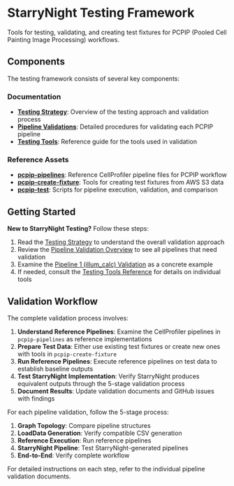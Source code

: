 # StarryNight Testing Framework

Tools for testing, validating, and creating test fixtures for PCPIP (Pooled Cell Painting Image Processing) workflows.

## Components

The testing framework consists of several key components:

### Documentation

- [**Testing Strategy**](testing-strategy.md): Overview of the testing approach and validation process
- [**Pipeline Validations**](pipeline-validations/pipeline-validation-overview.md): Detailed procedures for validating each PCPIP pipeline
- [**Testing Tools**](tools/overview.md): Reference guide for the tools used in validation

### Reference Assets

- [**pcpip-pipelines**](assets/pcpip-pipelines/README.md): Reference CellProfiler pipeline files for PCPIP workflow
- [**pcpip-create-fixture**](assets/pcpip-create-fixture/README.md): Tools for creating test fixtures from AWS S3 data
- [**pcpip-test**](assets/pcpip-test/README.md): Scripts for pipeline execution, validation, and comparison

## Getting Started

**New to StarryNight Testing?** Follow these steps:

1. Read the [Testing Strategy](testing-strategy.md) to understand the overall validation approach
2. Review the [Pipeline Validation Overview](pipeline-validations/pipeline-validation-overview.md) to see all pipelines that need validation
3. Examine the [Pipeline 1 (illum_calc) Validation](pipeline-validations/pipeline-1-validation-illum-calc.md) as a concrete example
4. If needed, consult the [Testing Tools Reference](tools/overview.md) for details on individual tools

## Validation Workflow

The complete validation process involves:

1. **Understand Reference Pipelines**: Examine the CellProfiler pipelines in `pcpip-pipelines` as reference implementations
2. **Prepare Test Data**: Either use existing test fixtures or create new ones with tools in `pcpip-create-fixture`
3. **Run Reference Pipelines**: Execute reference pipelines on test data to establish baseline outputs
4. **Test StarryNight Implementation**: Verify StarryNight produces equivalent outputs through the 5-stage validation process
5. **Document Results**: Update validation documents and GitHub issues with findings

For each pipeline validation, follow the 5-stage process:

1. **Graph Topology**: Compare pipeline structures
2. **LoadData Generation**: Verify compatible CSV generation
3. **Reference Execution**: Run reference pipelines
4. **StarryNight Pipeline**: Test StarryNight-generated pipelines
5. **End-to-End**: Verify complete workflow

For detailed instructions on each step, refer to the individual pipeline validation documents.
